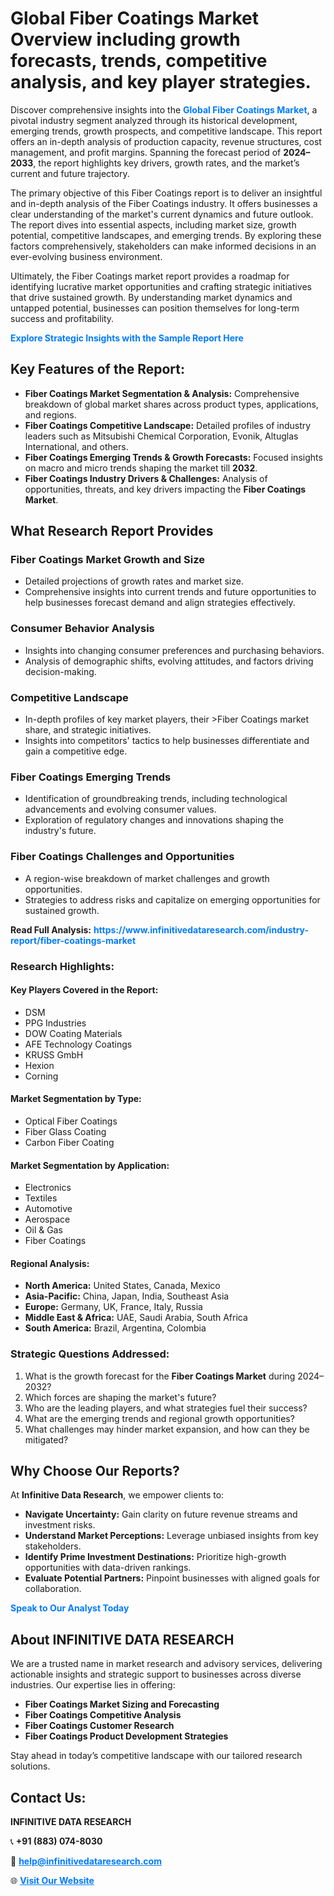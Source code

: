 <h1>Global Fiber Coatings Market Overview including growth forecasts, trends, competitive analysis, and key player strategies.</h1>
<p>
Discover comprehensive insights into the 
<a href="https://www.infinitivedataresearch.com/industry-report/fiber-coatings-market" rel="dofollow" style="color: #007BFF; text-decoration: none;"><strong>Global Fiber Coatings Market</strong></a>, a pivotal industry segment analyzed through its historical development, emerging trends, growth prospects, and competitive landscape. This report offers an in-depth analysis of production capacity, revenue structures, cost management, and profit margins. Spanning the forecast period of <strong>2024–2033</strong>, the report highlights key drivers, growth rates, and the market’s current and future trajectory.
</p>
<p>
The primary objective of this Fiber Coatings report is to deliver an insightful and in-depth analysis of the Fiber Coatings industry. It offers businesses a clear understanding of the market's current dynamics and future outlook. The report dives into essential aspects, including market size, growth potential, competitive landscapes, and emerging trends. By exploring these factors comprehensively, stakeholders can make informed decisions in an ever-evolving business environment.
</p>
<p>
Ultimately, the Fiber Coatings market report provides a roadmap for identifying lucrative market opportunities and crafting strategic initiatives that drive sustained growth. By understanding market dynamics and untapped potential, businesses can position themselves for long-term success and profitability.
</p>
<p>
<a href="https://www.infinitivedataresearch.com/request-sample/reportId=112370" style="color: #007BFF; text-decoration: none;"><strong>Explore Strategic Insights with the Sample Report Here</strong></a>
</p>

<h2>Key Features of the Report:</h2>
<ul>
<li><strong>Fiber Coatings Market Segmentation & Analysis:</strong> Comprehensive breakdown of global market shares across product types, applications, and regions.</li>
<li><strong>Fiber Coatings Competitive Landscape:</strong> Detailed profiles of industry leaders such as Mitsubishi Chemical Corporation, Evonik, Altuglas International, and others.</li>
<li><strong>Fiber Coatings Emerging Trends & Growth Forecasts:</strong> Focused insights on macro and micro trends shaping the market till <strong>2032</strong>.</li>
<li><strong>Fiber Coatings Industry Drivers & Challenges:</strong> Analysis of opportunities, threats, and key drivers impacting the <strong>Fiber Coatings Market</strong>.</li>
</ul>

<h2>What Research Report Provides</h2>
<h3>Fiber Coatings Market Growth and Size</h3>
<ul>
<li>Detailed projections of growth rates and market size.</li>
<li>Comprehensive insights into current trends and future opportunities to help businesses forecast demand and align strategies effectively.</li>
</ul>

<h3>Consumer Behavior Analysis</h3>
<ul>
<li>Insights into changing consumer preferences and purchasing behaviors.</li>
<li>Analysis of demographic shifts, evolving attitudes, and factors driving decision-making.</li>
</ul>

<h3>Competitive Landscape</h3>
<ul>
<li>In-depth profiles of key market players, their >Fiber Coatings market share, and strategic initiatives.</li>
<li>Insights into competitors' tactics to help businesses differentiate and gain a competitive edge.</li>
</ul>

<h3>Fiber Coatings Emerging Trends</h3>
<ul>
<li>Identification of groundbreaking trends, including technological advancements and evolving consumer values.</li>
<li>Exploration of regulatory changes and innovations shaping the industry's future.</li>
</ul>

<h3>Fiber Coatings Challenges and Opportunities</h3>
<ul>
<li>A region-wise breakdown of market challenges and growth opportunities.</li>
<li>Strategies to address risks and capitalize on emerging opportunities for sustained growth.</li>
</ul>
<p><strong>Read Full Analysis:</strong> <a href="https://www.infinitivedataresearch.com/industry-report/fiber-coatings-market" rel="dofollow" style="color: #007BFF; text-decoration: none;"><strong>https://www.infinitivedataresearch.com/industry-report/fiber-coatings-market</strong></a></p>
<h3>Research Highlights:</h3>
<h4>Key Players Covered in the Report:</h4>
<ul><li>DSM</li><li>PPG Industries</li><li>DOW Coating Materials</li><li>AFE Technology Coatings</li><li>KRUSS GmbH</li><li>Hexion</li><li>Corning</li></ul>
<h4>Market Segmentation by Type:</h4>
<ul><li>Optical Fiber Coatings</li><li>Fiber Glass Coating</li><li>Carbon Fiber Coating</li></ul>
<h4>Market Segmentation by Application:</h4>
<ul><li>Electronics</li><li>Textiles</li><li>Automotive</li><li>Aerospace</li><li>Oil &amp; Gas</li><li>Fiber Coatings</li></ul>

<h4>Regional Analysis:</h4>
<ul>
<li><strong>North America:</strong> United States, Canada, Mexico</li>
<li><strong>Asia-Pacific:</strong> China, Japan, India, Southeast Asia</li>
<li><strong>Europe:</strong> Germany, UK, France, Italy, Russia</li>
<li><strong>Middle East & Africa:</strong> UAE, Saudi Arabia, South Africa</li>
<li><strong>South America:</strong> Brazil, Argentina, Colombia</li>
</ul>

<h3>Strategic Questions Addressed:</h3>
<ol>
<li>What is the growth forecast for the <strong>Fiber Coatings Market</strong> during 2024–2032?</li>
<li>Which forces are shaping the market's future?</li>
<li>Who are the leading players, and what strategies fuel their success?</li>
<li>What are the emerging trends and regional growth opportunities?</li>
<li>What challenges may hinder market expansion, and how can they be mitigated?</li>
</ol>

<h2>Why Choose Our Reports?</h2>
<p>At <strong>Infinitive Data Research</strong>, we empower clients to:</p>
<ul>
<li><strong>Navigate Uncertainty:</strong> Gain clarity on future revenue streams and investment risks.</li>
<li><strong>Understand Market Perceptions:</strong> Leverage unbiased insights from key stakeholders.</li>
<li><strong>Identify Prime Investment Destinations:</strong> Prioritize high-growth opportunities with data-driven rankings.</li>
<li><strong>Evaluate Potential Partners:</strong> Pinpoint businesses with aligned goals for collaboration.</li>
</ul>
<p><a href="https://www.infinitivedataresearch.com/industry-report/fiber-coatings-market" rel="dofollow" style="color: #007BFF; text-decoration: none;"><strong>Speak to Our Analyst Today</strong></a></p>

<h2>About INFINITIVE DATA RESEARCH</h2>
<p>We are a trusted name in market research and advisory services, delivering actionable insights and strategic support to businesses across diverse industries. Our expertise lies in offering:</p>
<ul>
<li><strong>Fiber Coatings Market Sizing and Forecasting</strong></li>
<li><strong>Fiber Coatings Competitive Analysis</strong></li>
<li><strong>Fiber Coatings Customer Research</strong></li>
<li><strong>Fiber Coatings Product Development Strategies</strong></li>
</ul>
<p>Stay ahead in today’s competitive landscape with our tailored research solutions.</p>

<h2>Contact Us:</h2>
<p><strong>INFINITIVE DATA RESEARCH</strong></p>
<p>📞 <strong>+91 (883) 074-8030</strong></p>
<p>📧 <strong><a href="mailto:help@infinitivedataresearch.com" style="color: #007BFF;">help@infinitivedataresearch.com</a></strong></p>
<p>🌐 <strong><a href="https://www.infinitivedataresearch.com" rel="dofollow" style="color: #007BFF;">Visit Our Website</a></strong></p>